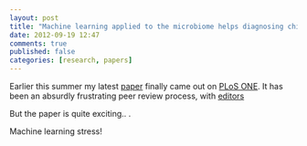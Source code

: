```yaml
---
layout: post
title: "Machine learning applied to the microbiome helps diagnosing children"
date: 2012-09-19 12:47
comments: true
published: false
categories: [research, papers]
---
```


Earlier this summer my latest [paper][] finally came out on [PLoS ONE]. It has been an absurdly frustrating peer review process, with [editors](gastro)

But the paper is quite exciting.. .


Machine learning stress! 




[HuGE]: http://classic.the-scientist.com/?articles.view/articleNo/27488/
[paper]: http://www.plosone.org/article/info%3Adoi%2F10.1371%2Fjournal.pone.0039242
[PLoS ONE]: http://www.plosone.org/